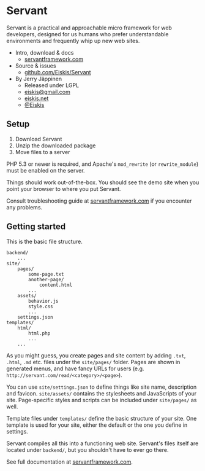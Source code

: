 
# Servant

Servant is a practical and approachable micro framework for web developers, designed for us humans who prefer understandable environments and frequently whip up new web sites.

- Intro, download & docs
	- [servantframework.com](http://servantframework.com/)
- Source & issues
	- [github.com/Eiskis/Servant](https://github.com/Eiskis/Servant)
- By Jerry Jäppinen
	- Released under LGPL
	- [eiskis@gmail.com](mailto:eiskis@gmail.com)
	- [eiskis.net](http://eiskis.net/)
	- [@Eiskis](https://twitter.com/Eiskis)



## Setup

1. Download Servant
2. Unzip the downloaded package
3. Move files to a server

PHP 5.3 or newer is required, and Apache's `mod_rewrite` (or `rewrite_module`) must be enabled on the server.

Things should work out-of-the-box. You should see the demo site when you point your browser to where you put Servant.

Consult troubleshooting guide at [servantframework.com](http://servantframework.com/read/guides/troubleshooting) if you encounter any problems.



## Getting started

This is the basic file structure.

	backend/
		...
	site/
		pages/
			some-page.txt
			another-page/
				content.html
			...
		assets/
			behavior.js
			style.css
			...
		settings.json
	templates/
		html/
			html.php
			...
		...

As you might guess, you create pages and site content by adding `.txt`, `.html`, `.md` etc. files under the `site/pages/` folder. Pages are shown in generated menus, and have fancy URLs for users (e.g. `http://servant.com/read/<category>/<page>`).

You can use `site/settings.json` to define things like site name, description and favicon. `site/assets/` contains the stylesheets and JavaScripts of your site. Page-specific styles and scripts can be included under `site/pages/` as well.

Template files under `templates/` define the basic structure of your site. One template is used for your site, either the default or the one you define in settings.

Servant compiles all this into a functioning web site. Servant's files itself are located under `backend/`, but you shouldn't have to ever go there.

See full documentation at [servantframework.com](http://servantframework.com/).
